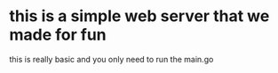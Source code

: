 # this is a simple web server that we made for fun 
this is really basic and you only need to run the main.go